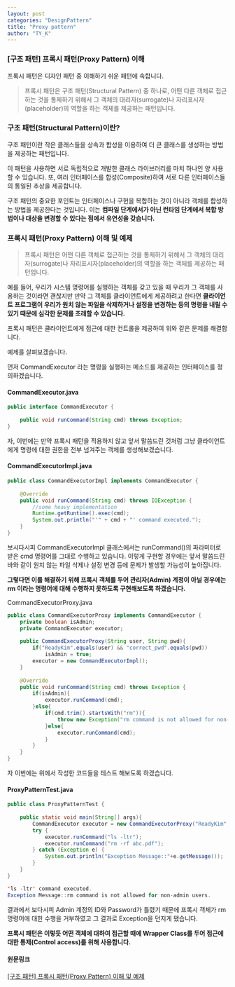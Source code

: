 ```yaml
---
layout: post
categories: "DesignPattern"
title: "Proxy pattern"
author: "TY_K"
---
```


### [구조 패턴] 프록시 패턴(Proxy Pattern) 이해

프록시 패턴은 디자인 패턴 중 이해하기 쉬운 패턴에 속합니다.

> 프록시 패턴은 구조 패턴(Structural Pattern) 중 하나로, 어떤 다른 객체로 접근하는 것을 통제하기 위해서 그 객체의 대리자(surrogate)나 자리표시자(placeholder)의 역할을 하는 객체를 제공하는 패턴입니다.

### 구조 패턴(Structural Pattern)이란?

구조 패턴이란 작은 클래스들을 상속과 합성을 이용하여 더 큰 클래스를 생성하는 방법을 제공하는 패턴입니다.

이 패턴을 사용하면 서로 독립적으로 개발한 클래스 라이브러리를 마치 하나인 양 사용할 수 있습니다. 또, 여러 인터페이스를 합성(Composite)하여 서로 다른 인터페이스들의 통일된 추상을 제공합니다.

구조 패턴의 중요한 포인트는 인터페이스나 구현을 복합하는 것이 아니라 객체를 합성하는 방법을 제공한다는 것입니다. 이는 **컴파일 단계에서가 아닌 런타임 단계에서 복합 방법이나 대상을 변경할 수 있다는 점에서 유연성을 갖습니다.**

### 프록시 패턴(Proxy Pattern) 이해 및 예제

> 프록시 패턴은 어떤 다른 객체로 접근하는 것을 통제하기 위해서 그 객체의 대리자(surrogate)나 자리표시자(placeholder)의 역할을 하는 객체를 제공하는 패턴입니다.

예를 들어, 우리가 시스템 명령어를 실행하는 객체를 갖고 있을 때 우리가 그 객체를 사용하는 것이라면 괜찮지만 만약 그 객체를 클라이언트에게 제공하려고 한다면 **클라이언트 프로그램이 우리가 원치 않는 파일을 삭제하거나 설정을 변경하는 등의 명령을 내릴 수 있기 때문에 심각한 문제를 초래할 수 있습니다.**

프록시 패턴은 클라이언트에게 접근에 대한 컨트롤을 제공하여 위와 같은 문제를 해결합니다.

예제를 살펴보겠습니다.

먼저 CommandExecutor 라는 명령을 실행하는 메소드를 제공하는 인터페이스를 정의하겠습니다.

#### CommandExecutor.java

```java
public interface CommandExecutor {
 
    public void runCommand(String cmd) throws Exception;
}
```

자, 이번에는 만약 프록시 패턴을 적용하지 않고 앞서 말씀드린 것처럼 그냥 클라이언트에게 명령에 대한 권한을 전부 넘겨주는 객체를 생성해보겠습니다.

#### CommandExecutorImpl.java

```java
public class CommandExecutorImpl implements CommandExecutor {
 
    @Override
    public void runCommand(String cmd) throws IOException {
        //some heavy implementation
        Runtime.getRuntime().exec(cmd);
        System.out.println("'" + cmd + "' command executed.");
    }
}
```

보시다시피 CommandExecutorImpl 클래스에서는 runCommand()의 파라미터로 받은 cmd 명령어를 그대로 수행하고 있습니다. 이렇게 구현할 경우에는 앞서 말씀드린 바와 같이 원치 않는 파일 삭제나 설정 변경 등에 문제가 발생할 가능성이 높아집니다.

**그렇다면 이를 해결하기 위해 프록시 객체를 두어 관리자(Admin) 계정이 아닐 경우에는 rm 이라는 명령어에 대해 수행하지 못하도록 구현해보도록 하겠습니다.**

CommandExecutorProxy.java

```java
public class CommandExecutorProxy implements CommandExecutor {
    private boolean isAdmin;
    private CommandExecutor executor;
	
    public CommandExecutorProxy(String user, String pwd){
        if("ReadyKim".equals(user) && "correct_pwd".equals(pwd))
            isAdmin = true;
        executor = new CommandExecutorImpl();
    }
	
    @Override
    public void runCommand(String cmd) throws Exception {
        if(isAdmin){
            executor.runCommand(cmd);
        }else{
            if(cmd.trim().startsWith("rm")){
                throw new Exception("rm command is not allowed for non-admin users.");
            }else{
                executor.runCommand(cmd);
            }
        }
    }
}
```

자 이번에는 위에서 작성한 코드들을 테스트 해보도록 하겠습니다.

#### ProxyPatternTest.java

```java
public class ProxyPatternTest {
 
    public static void main(String[] args){
        CommandExecutor executor = new CommandExecutorProxy("ReadyKim", "wrong_pwd");
        try {
            executor.runCommand("ls -ltr");
            executor.runCommand("rm -rf abc.pdf");
        } catch (Exception e) {
            System.out.println("Exception Message::"+e.getMessage());
        }	
    }
}
```

```java
'ls -ltr' command executed.
Exception Message::rm command is not allowed for non-admin users.
```

결과에서 보다시피 Admin 계정의 ID와 Password가 틀렸기 때문에 프록시 객체가 rm 명령어에 대한 수행을 거부하였고 그 결과로 Exception을 던지게 됐습니다.

**프록시 패턴은 이렇듯 어떤 객체에 대하여 접근할 때에 Wrapper Class를 두어 접근에 대한 통제(Control access)를 위해 사용합니다.**

#### 원문링크

[[구조 패턴] 프록시 패턴(Proxy Pattern) 이해 및 예제][link1]

[link1]: https://readystory.tistory.com/132?category=822867 "link1"

